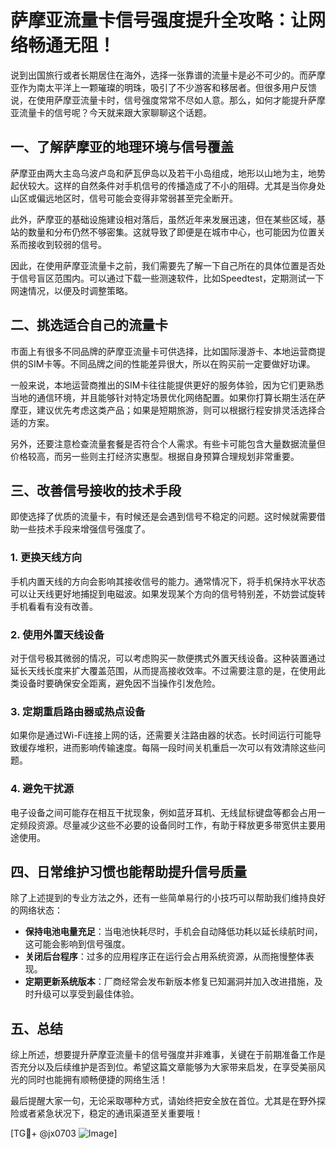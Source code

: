 # 萨摩亚流量卡信号强度提升全攻略：让网络畅通无阻！

说到出国旅行或者长期居住在海外，选择一张靠谱的流量卡是必不可少的。而萨摩亚作为南太平洋上一颗璀璨的明珠，吸引了不少游客和移居者。但很多用户反馈说，在使用萨摩亚流量卡时，信号强度常常不尽如人意。那么，如何才能提升萨摩亚流量卡的信号呢？今天就来跟大家聊聊这个话题。

## 一、了解萨摩亚的地理环境与信号覆盖

萨摩亚由两大主岛乌波卢岛和萨瓦伊岛以及若干小岛组成，地形以山地为主，地势起伏较大。这样的自然条件对手机信号的传播造成了不小的阻碍。尤其是当你身处山区或偏远地区时，信号可能会变得非常弱甚至完全断开。

此外，萨摩亚的基础设施建设相对落后，虽然近年来发展迅速，但在某些区域，基站的数量和分布仍然不够密集。这就导致了即便是在城市中心，也可能因为位置关系而接收到较弱的信号。

因此，在使用萨摩亚流量卡之前，我们需要先了解一下自己所在的具体位置是否处于信号盲区范围内。可以通过下载一些测速软件，比如Speedtest，定期测试一下网速情况，以便及时调整策略。

## 二、挑选适合自己的流量卡

市面上有很多不同品牌的萨摩亚流量卡可供选择，比如国际漫游卡、本地运营商提供的SIM卡等。不同品牌之间的性能差异很大，所以在购买前一定要做好功课。

一般来说，本地运营商推出的SIM卡往往能提供更好的服务体验，因为它们更熟悉当地的通信环境，并且能够针对特定场景优化网络配置。如果你打算长期生活在萨摩亚，建议优先考虑这类产品；如果是短期旅游，则可以根据行程安排灵活选择合适的方案。

另外，还要注意检查流量套餐是否符合个人需求。有些卡可能包含大量数据流量但价格较高，而另一些则主打经济实惠型。根据自身预算合理规划非常重要。

## 三、改善信号接收的技术手段

即使选择了优质的流量卡，有时候还是会遇到信号不稳定的问题。这时候就需要借助一些技术手段来增强信号强度了。

### 1. 更换天线方向

手机内置天线的方向会影响其接收信号的能力。通常情况下，将手机保持水平状态可以让天线更好地捕捉到电磁波。如果发现某个方向的信号特别差，不妨尝试旋转手机看看有没有改善。

### 2. 使用外置天线设备

对于信号极其微弱的情况，可以考虑购买一款便携式外置天线设备。这种装置通过延长天线长度来扩大覆盖范围，从而提高接收效率。不过需要注意的是，在使用此类设备时要确保安全距离，避免因不当操作引发危险。

### 3. 定期重启路由器或热点设备

如果你是通过Wi-Fi连接上网的话，还需要关注路由器的状态。长时间运行可能导致缓存堆积，进而影响传输速度。每隔一段时间关机重启一次可以有效清除这些问题。

### 4. 避免干扰源

电子设备之间可能存在相互干扰现象，例如蓝牙耳机、无线鼠标键盘等都会占用一定频段资源。尽量减少这些不必要的设备同时工作，有助于释放更多带宽供主要用途使用。

## 四、日常维护习惯也能帮助提升信号质量

除了上述提到的专业方法之外，还有一些简单易行的小技巧可以帮助我们维持良好的网络状态：

- **保持电池电量充足**：当电池快耗尽时，手机会自动降低功耗以延长续航时间，这可能会影响到信号强度。
- **关闭后台程序**：过多的应用程序正在运行会占用系统资源，从而拖慢整体表现。
- **定期更新系统版本**：厂商经常会发布新版本修复已知漏洞并加入改进措施，及时升级可以享受到最佳体验。

## 五、总结

综上所述，想要提升萨摩亚流量卡的信号强度并非难事，关键在于前期准备工作是否充分以及后续维护是否到位。希望这篇文章能够为大家带来启发，在享受美丽风光的同时也能拥有顺畅便捷的网络生活！

最后提醒大家一句，无论采取哪种方式，请始终把安全放在首位。尤其是在野外探险或者紧急状况下，稳定的通讯渠道至关重要哦！

[TG💪+ @jx0703 ![Image](https://github.com/user-attachments/assets/dbca1d08-cadb-493c-b0ec-ad6f7a83f270)]